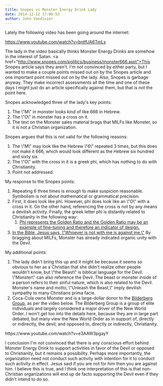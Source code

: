 ```yaml
---
title: Snopes vs Monster Energy Drink Lady
date: 2014-12-12 17:06:53
author: John Vandivier
---
```




Lately the following video has been going around the internet:

https://www.youtube.com/watch?v=bntfUA6TmLs

The lady in the video basically thinks Monster Energy Drinks are somehow in the interest of Satan. <a href=\"http://www.snopes.com/politics/business/monster666.asp\">This Snopes article says they aren't</a>. I'm not convinced by either party, but I wanted to make a couple points missed out on by the Snopes article and one important point missed out on by the lady. Also, Snopes is garbage anyway. They make incorrect assessments all the time and one of these days I might just do an article specifically against them, but that is not the point here.

Snopes acknowledged three of the lady's key points:
<ol>
	<li>The \"M\" in monster looks kind of like 666 in Hebrew.</li>
	<li>The \"O\" in monster has a cross on it.</li>
	<li>The text on the Monster sales material brags that MILFs like Monster, so it is not a Christian organization.</li>
</ol>
Snopes argues that this is not valid for the following reasons:
<ol>
	<li>The \"M\" may look like the Hebrew \"6\" repeated 3 times, but this does not make it 666, which would look different as the Hebrew six hundred and sixty six.</li>
	<li>The \"O\" with the cross in it is a greek phi, which has nothing to do with Christianity.</li>
	<li>Point not addressed.</li>
</ol>
My response to the Snopes points:
<ol>
	<li>Repeating 6 three times is enough to make suspicion reasonable. Symbolism is not about mathematical or grammatical precision.</li>
	<li>First, it does look like phi. However, phi does look like an \"O\" with a cross in it. On the other hand, referencing the cross is not by any means a devilish activity. Finally, the greek letter phi is distantly related to Christianity in the following way:
<ol>
	<li><a href=\"http://www.evolutionnews.org/2014/12/do_we_live_in_a091611.html\">Phi represents the Golden Ratio and the Golden Ratio may be an example of fine-tuning and therefore an indicator of design.</a></li>
</ol>
</li>
	<li><a href=\"http://biblehub.com/matthew/12-30.htm\">In the Bible, Jesus says, \"Whoever is not with me is against me.\"</a> By bragging about MILFs, Monster has already indicated organic unity with the Devil.</li>
</ol>
My additional points:
<ol>
	<li>The lady didn't bring this up and it might be because it seems so obvious to her as a Christian that she didn't realize other people wouldn't know, but \"the Beast\" is biblical language for the Devil. \"Monster\" can also reference the Devil. The beast or monster inside of a person refers to their sinful nature, which is also related to the Devil. Monster's name and motto, \"Unleash the Beast,\" imply devilish sympathy to many Christians prima facie.</li>
	<li>Coca-Cola owns Monster and is a large-dollar donor to the <a href=\"https://www.youtube.com/watch?v=e3AAW3pgayY\">Bilderberg Group</a>, as per the video below. The Bilderberg Group is a group of elite individuals and largely considered a major driver of the New World Order. I won't get too into the details here, because they are in large part debated, but many view the New World Order as in support of, directly or indirectly, the devil, and opposed to, directly or indirectly, Christianity.</li>
</ol>
https://www.youtube.com/watch?v=e3AAW3pgayY

I conclusion I'm not convinced that there is any conscious effort behind Monster Energy Drink to support activities in favor of the Devil or opposed to Christianity, but it remains a possibility. Perhaps more importantly, the organization need not conduct such activity with intention for it to conduct such activity in effect. Jesus said if you are not for him then you are against him. I believe this is true, and I think one interpretation of this is that non-Christian organizations will end up de facto supporting the Devil even if they didn't intend to do so.
